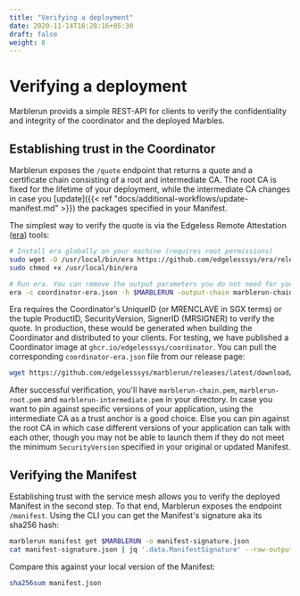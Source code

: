 ```yaml
---
title: "Verifying a deployment"
date: 2020-11-14T16:28:16+05:30
draft: false
weight: 8
---
```


# Verifying a deployment

Marblerun provids a simple REST-API for clients to verify the confidentiality and integrity of the coordinator and the deployed Marbles.

## Establishing trust in the Coordinator

Marblerun exposes the `/quote` endpoint that returns a quote and a certificate chain consisting of a root and intermediate CA. The root CA is fixed for the lifetime of your deployment, while the intermediate CA changes in case you [update]({{< ref "docs/additional-workflows/update-manifest.md" >}}) the packages specified in your Manifest.

The simplest way to verify the quote is via the Edgeless Remote Attestation ([era](https://github.com/edgelesssys/era)) tools:

```bash
# Install era globally on your machine (requires root permissions)
sudo wget -O /usr/local/bin/era https://github.com/edgelesssys/era/releases/latest/download/era
sudo chmod +x /usr/local/bin/era

# Run era. You can remove the output parameters you do not need for your use case.
era -c coordinator-era.json -h $MARBLERUN -output-chain marblerun-chain.pem -output-root marblerun-root.pem -output-intermediate marblerun-intermedite.pem
```

Era requires the Coordinator's UniqueID (or MRENCLAVE in SGX terms) or the tuple ProductID, SecurityVersion, SignerID (MRSIGNER) to verify the quote.
In production, these would be generated when building the Coordinator and distributed to your clients.
For testing, we have published a Coordinator image at `ghcr.io/edgelesssys/coordinator`.
You can pull the corresponding `coordinator-era.json` file from our release page:

```bash
wget https://github.com/edgelesssys/marblerun/releases/latest/download/coordinator-era.json
```

After successful verification, you'll have `marblerun-chain.pem`, `marblerun-root.pem` and `marblerun-intermediate.pem` in your directory. In case you want to pin against specific versions of your application, using the intermediate CA as a trust anchor is a good choice. Else you can pin against the root CA in which case different versions of your application can talk with each other, though you may not be able to launch them if they do not meet the minimum `SecurityVersion` specified in your original or updated Manifest.

## Verifying the Manifest

Establishing trust with the service mesh allows you to verify the deployed Manifest in the second step.
To that end, Marblerun exposes the endpoint `/manifest`.
Using the CLI you can get the Manifest's signature aka its sha256 hash:

```bash
marblerun manifest get $MARBLERUN -o manifest-signature.json
cat manifest-signature.json | jq '.data.ManifestSignature' --raw-output
```

Compare this against your local version of the Manifest:

```bash
sha256sum manifest.json
```

